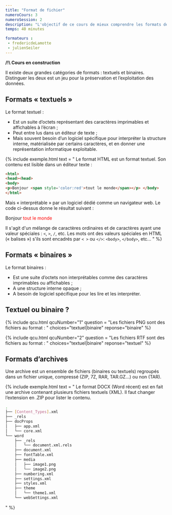 ```yaml
---
title: "Format de fichier"
numeroCours: 3
numeroSession: 2
description: "L'objectif de ce cours de mieux comprendre les formats de fichier."
temps: 40 minutes

formateurs : 
 - fredericdeLamotte
 - julienSeiler
---
```


**/!\ Cours en construction**

Il existe deux grandes catégories de formats : textuels et binaires. Distinguer les deux est un jeu pour la préservation et l’exploitation des données.

## Formats « textuels »

Le format textuel :

- Est un suite d’octets représentant des caractères imprimables et affichables à l’écran ;
- Peut entre lus dans un éditeur de texte ;
- Mais souvent besoin d’un logiciel spécifique pour interpréter la structure interne, matérialisée par certains caractères, et en donner une représentation informatique exploitable. 

{% include exemple.html 
text = "
Le format HTML est un format textuel. Son contenu est lisible dans un éditeur texte : 

``` html
<html>
<head><head>
<body>
<p>Bonjour <span style='color:red'>tout le monde</span></p> </body> 
</html> 
```

Mais « interprétable » par un logiciel dédié comme un navigateur web. Le code ci-dessus donne le résultat suivant : 

<p>Bonjour <span style='color:red'>tout le monde</span></p> 

Il s'agit d'un mélange de caractères ordinaires et de caractères ayant une valeur spéciales : `<`, `>`,  `/`, etc.
Les mots ont des valeurs spéciales en HTML (« balises ») s'ils sont encadrés par `< >` ou `</>`: `<body>`, `</body>`, etc...
" %}

## Formats « binaires »

Le format binaires :

- Est une suite d’octets non interprétables comme des caractères imprimables ou affichables ;
- A une structure interne opaque ;
- A besoin de logiciel spécifique pour les lire et les interpréter.


## Textuel ou binaire ?

{% include qcu.html qcuNumber="1" 
question = "Les fichiers PNG sont des fichiers au format : "
choices="textuel|binaire"
reponse="binaire"
%}

{% include qcu.html qcuNumber="2" 
question = "Les fichiers RTF sont des fichiers au format : "
choices="textuel|binaire"
reponse="textuel"
%}

## Formats d’archives

Une archive est un ensemble de fichiers (binaires ou textuels) regroupés dans un fichier unique, compressé (ZIP, 7Z, RAR, TAR.GZ...) ou non (TAR).

{% include exemple.html 
text = "
Le format DOCX (Word récent) est en fait une archive contenant plusieurs fichiers textuels (XML). Il faut changer l’extension en .ZIP pour lister le contenu.

``` bash
.
├── [Content_Types].xml
├── _rels
├── docProps
│   ├── app.xml
│   └── core.xml
└── word
    ├── _rels
    │   └── document.xml.rels
    ├── document.xml
    ├── fontTable.xml
    ├── media
    │   ├── image1.png
    │   └── image2.png
    ├── numbering.xml
    ├── settings.xml
    ├── styles.xml
    ├── theme
    │   └── theme1.xml
    └── webSettings.xml
```
" %}